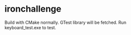 # ironchallenge
Build with CMake normally.
GTest library will be fetched.
Run keyboard_test.exe to test.